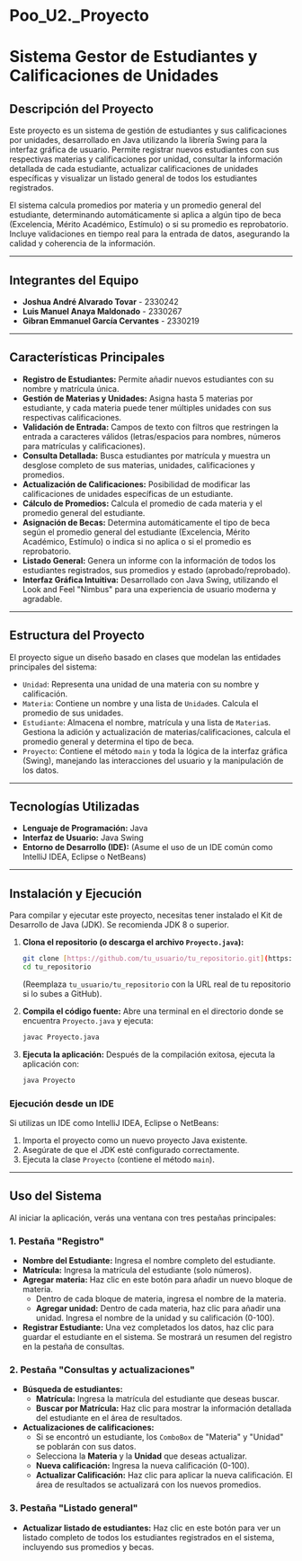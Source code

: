 # Poo_U2._Proyecto
# Sistema Gestor de Estudiantes y Calificaciones de Unidades
## Descripción del Proyecto

Este proyecto es un sistema de gestión de estudiantes y sus calificaciones por unidades, desarrollado en Java utilizando la librería Swing para la interfaz gráfica de usuario. Permite registrar nuevos estudiantes con sus respectivas materias y calificaciones por unidad, consultar la información detallada de cada estudiante, actualizar calificaciones de unidades específicas y visualizar un listado general de todos los estudiantes registrados.

El sistema calcula promedios por materia y un promedio general del estudiante, determinando automáticamente si aplica a algún tipo de beca (Excelencia, Mérito Académico, Estímulo) o si su promedio es reprobatorio. Incluye validaciones en tiempo real para la entrada de datos, asegurando la calidad y coherencia de la información.

---

## Integrantes del Equipo

* **Joshua André Alvarado Tovar** - 2330242
* **Luis Manuel Anaya Maldonado** - 2330267
* **Gibran Emmanuel García Cervantes** - 2330219

---

## Características Principales

* **Registro de Estudiantes:** Permite añadir nuevos estudiantes con su nombre y matrícula única.
* **Gestión de Materias y Unidades:** Asigna hasta 5 materias por estudiante, y cada materia puede tener múltiples unidades con sus respectivas calificaciones.
* **Validación de Entrada:** Campos de texto con filtros que restringen la entrada a caracteres válidos (letras/espacios para nombres, números para matrículas y calificaciones).
* **Consulta Detallada:** Busca estudiantes por matrícula y muestra un desglose completo de sus materias, unidades, calificaciones y promedios.
* **Actualización de Calificaciones:** Posibilidad de modificar las calificaciones de unidades específicas de un estudiante.
* **Cálculo de Promedios:** Calcula el promedio de cada materia y el promedio general del estudiante.
* **Asignación de Becas:** Determina automáticamente el tipo de beca según el promedio general del estudiante (Excelencia, Mérito Académico, Estímulo) o indica si no aplica o si el promedio es reprobatorio.
* **Listado General:** Genera un informe con la información de todos los estudiantes registrados, sus promedios y estado (aprobado/reprobado).
* **Interfaz Gráfica Intuitiva:** Desarrollado con Java Swing, utilizando el Look and Feel "Nimbus" para una experiencia de usuario moderna y agradable.

---

## Estructura del Proyecto

El proyecto sigue un diseño basado en clases que modelan las entidades principales del sistema:

* `Unidad`: Representa una unidad de una materia con su nombre y calificación.
* `Materia`: Contiene un nombre y una lista de `Unidad`es. Calcula el promedio de sus unidades.
* `Estudiante`: Almacena el nombre, matrícula y una lista de `Materia`s. Gestiona la adición y actualización de materias/calificaciones, calcula el promedio general y determina el tipo de beca.
* `Proyecto`: Contiene el método `main` y toda la lógica de la interfaz gráfica (Swing), manejando las interacciones del usuario y la manipulación de los datos.

---

## Tecnologías Utilizadas

* **Lenguaje de Programación:** Java
* **Interfaz de Usuario:** Java Swing
* **Entorno de Desarrollo (IDE):** (Asume el uso de un IDE común como IntelliJ IDEA, Eclipse o NetBeans)

---

## Instalación y Ejecución

Para compilar y ejecutar este proyecto, necesitas tener instalado el Kit de Desarrollo de Java (JDK). Se recomienda JDK 8 o superior.

1.  **Clona el repositorio (o descarga el archivo `Proyecto.java`):**

    ```bash
    git clone [https://github.com/tu_usuario/tu_repositorio.git](https://github.com/tu_usuario/tu_repositorio.git)
    cd tu_repositorio
    ```
    (Reemplaza `tu_usuario/tu_repositorio` con la URL real de tu repositorio si lo subes a GitHub).

2.  **Compila el código fuente:**
    Abre una terminal en el directorio donde se encuentra `Proyecto.java` y ejecuta:

    ```bash
    javac Proyecto.java
    ```

3.  **Ejecuta la aplicación:**
    Después de la compilación exitosa, ejecuta la aplicación con:

    ```bash
    java Proyecto
    ```

### Ejecución desde un IDE

Si utilizas un IDE como IntelliJ IDEA, Eclipse o NetBeans:
1.  Importa el proyecto como un nuevo proyecto Java existente.
2.  Asegúrate de que el JDK esté configurado correctamente.
3.  Ejecuta la clase `Proyecto` (contiene el método `main`).

---

## Uso del Sistema

Al iniciar la aplicación, verás una ventana con tres pestañas principales:

### 1. Pestaña "Registro"

* **Nombre del Estudiante:** Ingresa el nombre completo del estudiante.
* **Matrícula:** Ingresa la matrícula del estudiante (solo números).
* **Agregar materia:** Haz clic en este botón para añadir un nuevo bloque de materia.
    * Dentro de cada bloque de materia, ingresa el nombre de la materia.
    * **Agregar unidad:** Dentro de cada materia, haz clic para añadir una unidad. Ingresa el nombre de la unidad y su calificación (0-100).
* **Registrar Estudiante:** Una vez completados los datos, haz clic para guardar el estudiante en el sistema. Se mostrará un resumen del registro en la pestaña de consultas.

### 2. Pestaña "Consultas y actualizaciones"

* **Búsqueda de estudiantes:**
    * **Matrícula:** Ingresa la matrícula del estudiante que deseas buscar.
    * **Buscar por Matrícula:** Haz clic para mostrar la información detallada del estudiante en el área de resultados.
* **Actualizaciones de calificaciones:**
    * Si se encontró un estudiante, los `ComboBox` de "Materia" y "Unidad" se poblarán con sus datos.
    * Selecciona la **Materia** y la **Unidad** que deseas actualizar.
    * **Nueva calificación:** Ingresa la nueva calificación (0-100).
    * **Actualizar Calificación:** Haz clic para aplicar la nueva calificación. El área de resultados se actualizará con los nuevos promedios.

### 3. Pestaña "Listado general"

* **Actualizar listado de estudiantes:** Haz clic en este botón para ver un listado completo de todos los estudiantes registrados en el sistema, incluyendo sus promedios y becas.
